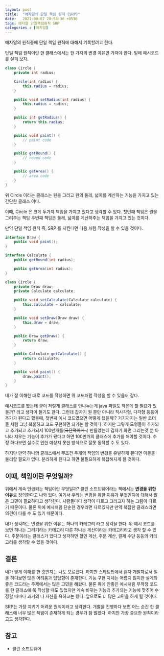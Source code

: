 ```yaml
---
layout: post
title:  "애자일의 단일 책임 원칙 (SRP)"
date:   2021-08-07 20:58:36 +0530 
tags: 애자일 단일책임원칙 SRP
categories : [애자일]
---
```


애자일의 원칙중에 단일 책임 원칙에 대해서 기록할려고 한다.

단일 책임 원칙이란 한 클래스에서는 한 가지의 변경 이유만 가져야 한다. 밑에 예시코드를 살펴 보자.

```java
class Circle {
    private int radius;

    Circle(int radius) {
        this.radius = radius;
    }

    public void setRadius(int radius) {
        this.radius = radius;
    }

    public int getRadius() {
        return this.radius;
    }

    public void paint() {
        // paint code
    }

    public getRound() {
        // round code
    }

    public getArea() {
        // area code
    }
}
```

위 Circle 이라는 클래스는 원을 그리고 원의 둘레, 넓이를 계산하는 기능을 가지고 있는 간단한 클래스 이다.

이때, Circle 은 크게 두가지 책임을 가지고 있다고 생각할 수 있다. 첫번째 책임은 원을 그려주는 책임 두번째 책임은 둘레, 넓이를 계산하주는 책임을 가지고 있는 것이다.

만약 단일 책임 원칙 즉, SRP 를 지킨다면 다음 처럼 작성을 할 수 있을 것이다.

```java
interface Draw {
    public void paint();
}

interface Calculate {
    public getRound(int radius);

    public getArea(int radius);
}

class Circle {
    private Draw draw;
    private Calculate calculate;

    public void setCalculate(Calculate calculate) {
        this.calculate = calculate;
    }

    public void setDraw(Draw draw) {
        this.draw = draw;
    }

    public Draw getDraw() {
        return draw;
    }

    public Calculate getCalculate() {
        return calculate;
    }

    public void paint() {
        draw.paint();
    }
}
```

내가 잘 이해한 대로 코드를 작성하면 위 코드처럼 작성을 할 수 있을꺼 같다.

예시코드를 봤는데 굳이 저렇게 클래스를 안나누는게 java 파일도 작은데 할 필요가 있을까? 라고 생각이 들기도 한다. 그런데 갑자기 원 뿐만 아니라 직사각형, 다각형 등등이 추가가 된다고 했을때, 첫번째 예시
코드였으면 어떻게 됐을까!? 거기까지는 일반 코더들 처럼 그냥 복붙하고 코드 구현하면 되기는 할 것이다. 하지만 그렇게 도형들이 추가되고 추가되고 추가되서 100만개를(~~극단적이게..~~) 만들었는데 갑자기 화면
그리는것 뿐 아니라 지우는 기능이 추가가 됐다고 하면 100만개의 클래스에 추가를 해야할 것이다. 수정 하다보면 실수로 인한 예상치 못한 방식으로 잘못 동작할 수 도 있다.

하지만 만약 하나의 클래스에서 무조건 두개의 책임의 변경을 유발하게 된다면 이들을 불리할 필요가 없다. 분리하게 된다고 하면 불필요하게 복잡해지게 될 것이다.

## 이때, 책임이란 무엇일까?

위에서 계속 언급되는 책임이란 무엇일까? 클린 소프트웨어라는 책에서는 **변경을 위한 이유**로 정의한다고 나와 있다. 여기서 우리는 변경을 위한 이유가 무엇인지에 대해서 많은 고민이 필요하다고 생각한다. 사람들마다
생각이 다르고 그리고자 하는 그림이 다르기 때문이다. 물론 위에 예시처럼 단순한 경우라면 다르겠지만 만약 복잡한 클래스라면 의견이 다를 수 도 있기 때문이다.

내가 생각하는 변경을 위한 이유는 하나의 카테고리 라고 생각을 한다. 위 예시 코드를 보면 하나는 그리기라는 카테고리 다른 하나는 계산이라는 카테고리라고 생각 할 수 있다. 주문이라는 클래스가 있다고 생각하면 할인 계산, 주문 계산, 결제 수단 등등의
카테고리를 생각할 수 있을 것이다.

## 결론
내가 맞게 이해를 한 것인지는 나도 모르겠다. 하지만 스타트업에서 혼자 개발자로서 일을 하다보면 많은 어려움과 답답함이 존재한다. 기능 구현 자체는 어렵지 않지만 설계와 좋은 코드라는 주제에서는 많은 고민을 해왔다.
물론 위에 안좋은 예시처럼 무작정 코드를 한 클래스에 쭉 작성할 때도 있었지만 계속 바뀌는 기능과 추가되는 기능에 맞추어 수정할 때마다 과거의 나 자신을 욕하고는 헀다.
앞으로도 더 많은 고민을 하게 될 것이다. 

SRP는 가장 지키기 어려운 원칙이라고 생각한다. 개발을 진행하다 보면 어느 순간 한 클래스에 너무 많은 책임이 존재하게 되는 경우가 참 많았다. 하지만 가장 중요한 원칙이라고도 생각한다.


## 참고

- 클린 소프트웨어
